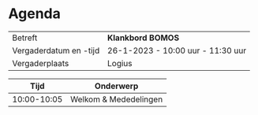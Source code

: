 # Agenda

|  |   |
|------------------------|-------------------------------------|
| Betreft  | **Klankbord BOMOS** |
| Vergaderdatum en -tijd | 26-1-2023 - 10:00 uur - 11:30 uur |
| Vergaderplaats  | Logius  |

| Tijd | Onderwerp |
| --- | --- |
| 10:00-10:05 | Welkom & Mededelingen        | 


